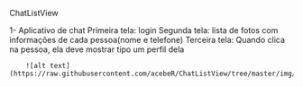 ChatListView

1- Aplicativo de chat
        Primeira tela: login
        Segunda tela: lista de fotos com informações de cada pessoa(nome e telefone)
        Terceira tela: Quando clica na pessoa, ela deve mostrar tipo um perfil dela
        
        ![alt text](https://raw.githubusercontent.com/acebeR/ChatListView/tree/master/img/login.png)
